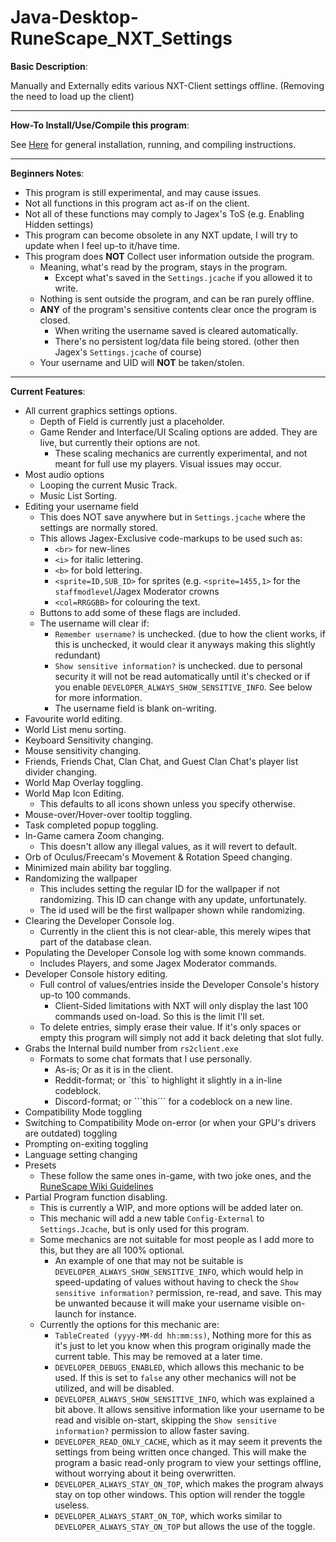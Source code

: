 # Java-Desktop-RuneScape_NXT_Settings
**Basic Description**:

Manually and Externally edits various NXT-Client settings offline. (Removing the need to load up the client)

- - - -

**How-To Install/Use/Compile this program**:

See [Here](https://github.com/kittleapps/Java-Desktop-RuneScape_NXT_Settings/blob/master/Hot-To.txt) for general installation, running, and compiling instructions.

- - - -

**Beginners Notes**:
* This program is still experimental, and may cause issues.
* Not all functions in this program act as-if on the client.
* Not all of these functions may comply to Jagex's ToS (e.g. Enabling Hidden settings)
* This program can become obsolete in any NXT update, I will try to update when I feel up-to it/have time.
* This program does **NOT** Collect user information outside the program. 
  * Meaning, what's read by the program, stays in the program.
    * Except what's saved in the `Settings.jcache` if you allowed it to write.
  * Nothing is sent outside the program, and can be ran purely offline.
  * **ANY** of the program's sensitive contents clear once the program is closed.
    * When writing the username saved is cleared automatically.
    * There's no persistent log/data file being stored. (other then Jagex's `Settings.jcache` of course)
  * Your username and UID will **NOT** be taken/stolen.
- - - -

**Current Features**:

* All current graphics settings options.
  * Depth of Field is currently just a placeholder.
  * Game Render and Interface/UI Scaling options are added. They are live, but currently their options are not.
    * These scaling mechanics are currently experimental, and not meant for full use my players. Visual issues may occur.
* Most audio options
  * Looping the current Music Track.
  * Music List Sorting.
* Editing your username field
  * This does NOT save anywhere but in `Settings.jcache` where the settings are normally stored.
  * This allows Jagex-Exclusive code-markups to be used such as:
    * `<br>` for new-lines
    * `<i>` for italic lettering.
    * `<b>` for bold lettering.
    * `<sprite=ID,SUB_ID>` for sprites (e.g. `<sprite=1455,1>` for the `staffmodlevel`/Jagex Moderator crowns
    * `<col=RRGGBB>` for colouring the text.
  * Buttons to add some of these flags are included.
  * The username will clear if:
    * `Remember username?` is unchecked. (due to how the client works, if this is unchecked, it would clear it anyways making this slightly redundant)
    * `Show sensitive information?` is unchecked. due to personal security it will not be read automatically until it's checked or if you enable `DEVELOPER_ALWAYS_SHOW_SENSITIVE_INFO`. See below for more information.
    * The username field is blank on-writing.
* Favourite world editing.
* World List menu sorting.
* Keyboard Sensitivity changing.
* Mouse sensitivity changing.
* Friends, Friends Chat, Clan Chat, and Guest Clan Chat's player list divider changing.
* World Map Overlay toggling.
* World Map Icon Editing.
  * This defaults to all icons shown unless you specify otherwise.
* Mouse-over/Hover-over tooltip toggling.
* Task completed popup toggling.
* In-Game camera Zoom changing.
  * This doesn't allow any illegal values, as it will revert to default.
* Orb of Oculus/Freecam's Movement & Rotation Speed changing.
* Minimized main ability bar toggling.
* Randomizing the wallpaper
  * This includes setting the regular ID for the wallpaper if not randomizing. This ID can change with any update, unfortunately.
  * The id used will be the first wallpaper shown while randomizing.
* Clearing the Developer Console log.
  * Currently in the client this is not clear-able, this merely wipes that part of the database clean.
* Populating the Developer Console log with some known commands.
  * Includes Players, and some Jagex Moderator commands.
* Developer Console history editing.
  * Full control of values/entries inside the Developer Console's history up-to 100 commands.
    * Client-Sided limitations with NXT will only display the last 100 commands used on-load. So this is the limit I'll set.
  * To delete entries, simply erase their value. If it's only spaces or empty this program will simply not add it back deleting that slot fully.
* Grabs the Internal build number from `rs2client.exe`
  * Formats to some chat formats that I use personally.
    * As-is; Or as it is in the client.
    * Reddit-format; or \`this\` to highlight it slightly in a in-line codeblock.
    * Discord-format; or \`\`\`this\`\`\` for a codeblock on a new line.
* Compatibility Mode toggling
* Switching to Compatibility Mode on-error (or when your GPU's drivers are outdated) toggling
* Prompting on-exiting toggling
* Language setting changing
* Presets
  * These follow the same ones in-game, with two joke ones, and the [RuneScape Wiki Guidelines](http://runescape.wikia.com/wiki/RuneScape:Images_and_media_policy#Content)
* Partial Program function disabling.
  * This is currently a WIP, and more options will be added later on.
  * This mechanic will add a new table `Config-External` to `Settings.Jcache`, but is only used for this program.
  * Some mechanics are not suitable for most people as I add more to this, but they are all 100% optional.
    * An example of one that may not be suitable is `DEVELOPER_ALWAYS_SHOW_SENSITIVE_INFO`, which would help in speed-updating of values without having to check the `Show sensitive information?` permission, re-read, and save. This may be unwanted because it will make your username visible on-launch for instance.
  * Currently the options for this mechanic are:
    * `TableCreated (yyyy-MM-dd hh:mm:ss)`, Nothing more for this as it's just to let you know when this program originally made the current table. This may be removed at a later time.
    * `DEVELOPER_DEBUGS_ENABLED`, which allows this mechanic to be used. If this is set to `false` any other mechanics will not be utilized, and will be disabled.
    * `DEVELOPER_ALWAYS_SHOW_SENSITIVE_INFO`, which was explained a bit above. It allows sensitive information like your username to be read and visible on-start, skipping the `Show sensitive information?` permission to allow faster saving.
    * `DEVELOPER_READ_ONLY_CACHE`, which as it may seem it prevents the settings from being written once changed. This will make the program a basic read-only program to view your settings offline, without worrying about it being overwritten.
    * `DEVELOPER_ALWAYS_STAY_ON_TOP`, which makes the program always stay on top other windows. This option will render the toggle useless.
    * `DEVELOPER_ALWAYS_START_ON_TOP`, which works similar to `DEVELOPER_ALWAYS_STAY_ON_TOP` but allows the use of the toggle.
